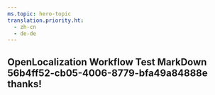 ```yaml
---
ms.topic: hero-topic
translation.priority.ht: 
  - zh-cn
  - de-de
---
```

## OpenLocalization Workflow Test MarkDown 56b4ff52-cb05-4006-8779-bfa49a84888e thanks!
